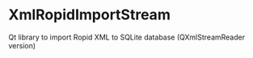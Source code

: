 # XmlRopidImportStream
Qt library to import Ropid XML to SQLite database (QXmlStreamReader version)
